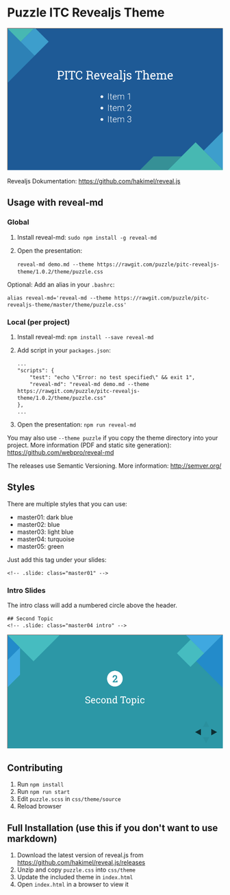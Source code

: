# Puzzle ITC Revealjs Theme

![Puzzle ITC Revealjs Theme](demo.png)

Revealjs Dokumentation: https://github.com/hakimel/reveal.js

## Usage with reveal-md
### Global
1. Install reveal-md: `sudo npm install -g reveal-md`
2. Open the presentation:

    ```reveal-md demo.md --theme https://rawgit.com/puzzle/pitc-revealjs-theme/1.0.2/theme/puzzle.css```

Optional: Add an alias in your `.bashrc`:
```
alias reveal-md='reveal-md --theme https://rawgit.com/puzzle/pitc-revealjs-theme/master/theme/puzzle.css'
```

### Local (per project)
1. Install reveal-md: `npm install --save reveal-md`
2. Add script in your `packages.json`:

    ```
    ...
    "scripts": {
        "test": "echo \"Error: no test specified\" && exit 1",
        "reveal-md": "reveal-md demo.md --theme https://rawgit.com/puzzle/pitc-revealjs-theme/1.0.2/theme/puzzle.css"
    },
    ...
    ```
3. Open the presentation: `npm run reveal-md`

You may also use `--theme puzzle` if you copy the theme directory into your project. More information (PDF and static site generation): https://github.com/webpro/reveal-md

The releases use Semantic Versioning. More information: http://semver.org/

## Styles
There are multiple styles that you can use:
* master01: dark blue
* master02: blue
* master03: light blue
* master04: turquoise
* master05: green

Just add this tag under your slides:
```
<!-- .slide: class="master01" -->
```

### Intro Slides
The intro class will add a numbered circle above the header.
```
## Second Topic
<!-- .slide: class="master04 intro" -->
```
![Puzzle ITC Revealjs Theme](demo2.png)

## Contributing
1. Run `npm install`
2. Run `npm run start`
3. Edit `puzzle.scss` in `css/theme/source`
4. Reload browser

## Full Installation (use this if you don't want to use markdown)
1. Download the latest version of reveal.js from https://github.com/hakimel/reveal.js/releases
2. Unzip and copy `puzzle.css` into `css/theme`
3. Update the included theme in `index.html`
4. Open `index.html` in a browser to view it
